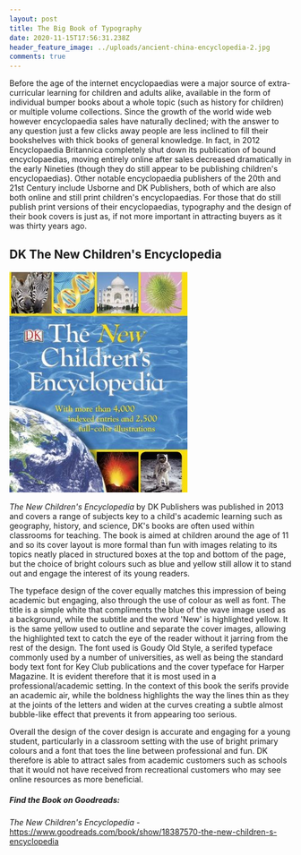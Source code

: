 ```yaml
---
layout: post
title: The Big Book of Typography
date: 2020-11-15T17:56:31.238Z
header_feature_image: ../uploads/ancient-china-encyclopedia-2.jpg
comments: true
---
```

Before the age of the internet encyclopaedias were a major source of extra-curricular learning for children and adults alike, available in the form of individual bumper books about a whole topic (such as history for children) or multiple volume collections. Since the growth of the world wide web however encyclopaedia sales have naturally declined; with the answer to any question just a few clicks away people are less inclined to fill their bookshelves with thick books of general knowledge. In fact, in 2012 Encyclopaedia Britannica completely shut down its publication of bound encyclopaedias, moving entirely online after sales decreased dramatically in the early Nineties (though they do still appear to be publishing children's encyclopaedias). Other notable encyclopaedia publishers of the 20th and 21st Century include Usborne and DK Publishers, both of which are also both online and still print children's encyclopaedias. For those that do still publish print versions of their encyclopaedias, typography and the design of their book covers is just as, if not more important in attracting buyers as it was thirty years ago. 

## DK The New Children's Encyclopedia

![](../uploads/dk-the-new-children-s-encyclopaedia.jpg)

*The New Children's Encyclopedia* by DK Publishers was published in 2013 and covers a range of subjects key to a child's academic learning such as geography, history, and science, DK's books are often used within classrooms for teaching. The book is aimed at children around the age of 11 and so its cover layout is more formal than fun with images relating to its topics neatly placed in structured boxes at the top and bottom of the page, but the choice of bright colours such as blue and yellow still allow it to stand out and engage the interest of its young readers. 

The typeface design of the cover equally matches this impression of being academic but engaging, also through the use of colour as well as font. The title is a simple white that compliments the blue of the wave image used as a background, while the subtitle and the word 'New' is highlighted yellow. It is the same yellow used to outline and separate the cover images, allowing the highlighted  text to catch the eye of the reader without it jarring from the rest of the design. The font used is Goudy Old Style, a serifed typeface commonly used by a number of universities, as well as being the standard body text font for Key Club publications and the cover typeface for Harper Magazine. It is evident therefore that it is most used in a professional/academic setting. In the context of this book the serifs provide an academic air, while the boldness highlights the way the lines thin as they at the joints of the letters and widen at the curves creating a subtle almost bubble-like effect that prevents it from appearing too serious.

Overall the design of the cover design is accurate and engaging for a young student, particularly in a classroom setting with the use of bright primary colours and a font that toes the line between professional and fun. DK therefore is able to attract sales from academic customers such as schools that it would not have received from recreational customers who may see online resources as more beneficial.

##### Find the Book on Goodreads:

*The New Children's Encyclopedia -* <https://www.goodreads.com/book/show/18387570-the-new-children-s-encyclopedia>